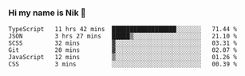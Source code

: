 ### Hi my name is Nik 👋

<!--
**NikDoe/NikDoe** is a ✨ _special_ ✨ repository because its `README.md` (this file) appears on your GitHub profile.

Here are some ideas to get you started:

- 🔭 I’m currently working on ...
- 🌱 I’m currently learning ...
- 👯 I’m looking to collaborate on ...
- 🤔 I’m looking for help with ...
- 💬 Ask me about ...
- 📫 How to reach me: ...
- 😄 Pronouns: ...
- ⚡ Fun fact: ...
-->

<!--START_SECTION:waka-->

```text
TypeScript   11 hrs 42 mins  ██████████████████░░░░░░░   71.44 %
JSON         3 hrs 27 mins   █████▒░░░░░░░░░░░░░░░░░░░   21.10 %
SCSS         32 mins         ▓░░░░░░░░░░░░░░░░░░░░░░░░   03.31 %
Git          20 mins         ▓░░░░░░░░░░░░░░░░░░░░░░░░   02.07 %
JavaScript   12 mins         ▒░░░░░░░░░░░░░░░░░░░░░░░░   01.26 %
CSS          3 mins          ░░░░░░░░░░░░░░░░░░░░░░░░░   00.39 %
```

<!--END_SECTION:waka-->
